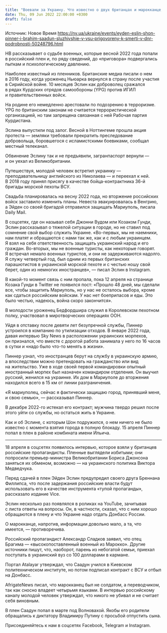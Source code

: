 ```yaml
---
title: "Воевали за Украину. Что известно о двух британцах и марокканце, которых «суд ДНР» приговорил к смертной казни"
date: Thu, 09 Jun 2022 22:00:00 +0300
draft: false
---
```

Источник: Новое Время https://nv.ua/ukraine/events/eyden-eslin-shon-pinner-i-brahim-saadun-sluzhivshie-v-vsu-prigovoreny-k-smerti-v-dnr-podrobnosti-50248796.html


НВ рассказывает о судьбе военных, которые весной 2022 года попали в российский плен и, по ряду сведений, до «приговора» подвергались пыткам и психологическому давлению.

Наиболее известный из пленников. Британские медиа писали о нем в 2016 году, когда уроженец Ньюарка вернулся в страну после участия в Сирийской войне. 10 месяцев Эслин как доброволец сражался в рядах Курдских отрядов самообороны (YPG) против ИГИЛ и правительственных войск.

На родине его немедленно арестовали по подозрению в терроризме. YPG по британским законам не считается террористической организацией, но там запрещена связанная с ней Рабочая партия Курдистана.

Эслина выпустили под залог. Весной в Ноттингеме прошла акция протеста — земляки требовали прекратить преследование добровольца, боровшегося с исламистскими боевиками, сообщал местный телеканал.

Обвинение Эслину так и не предъявили, загранпаспорт вернули — и он уехал из Великобритании.

Путешествуя, молодой человек встретил украинку — преподавательницу английского из Николаева — и переехал к ней. В 2018 году принял присягу в качестве бойца-контрактника 36-й бригады морской пехоты ВСУ.

Свадьба планировалась на весну 2022 года, но вторжение российских войск заставило изменить планы. Невеста эвакуировалась в Венгрию, а Эйден со своей бригадой отправился защищать Мариуполь, писала Daily Mail.

В соцсетях, где он называл себя Джонни Вудом или Козаком Гунди, Эслин рассказывал о тяжелой ситуации в городе, но не ставил под сомнение свой выбор служить Украине. «Во-первых, мы не наемники, нам платят и обращаются с нами так же, как и с любым украинцем. Я взял на себя ответственность защищать украинский народ и его граждан. Во-вторых, мы не военные туристы, как некоторые говорят. Я встречал немало военных туристов, и они не задерживаются надолго. Я служу четвертый год, был одним из первых британских парашютистов в украинской морской пехоте и с честью ношу свой берет, один из немногих иностранцев», — писал Эслин в Instagram.

В какой-то момент связь с ним пропала, пока 12 апреля на странице Козака Гунди в Twitter не появился пост: «Прошло 48 дней, мы сделали все, чтобы защитить Мариуполь, но у нас не осталось выбора, кроме как сдаться российским войскам. У нас нет боеприпасов и еды. Это было честью, надеюсь, война скоро закончится».

В молодости уроженец Бедфордшира служил в Королевском пехотном полку, участвовал в миротворческих операциях ООН.

Уйдя в отставку после девяти лет безупречной службы, Пиннер устроился в компанию по утилизации отходов. В январе 2022 года, давая интервью Sky News в расположении украинских морпехов, он признался, что вместе с дорогой работа занимала у него по 16 часов в сутки и «надо было что-то менять в жизни».

Пиннер узнал, что иностранцев берут на службу в украинскую армию, а впоследствии можно претендовать на гражданство или вид на жительство. Уже в ходе своей первой командировки опытный иностранный морпех был назначен командиром отделения. Он выучил русский, женился на украинке. Их дом в Мариуполе до вторжения находился всего в 15 км от линии разграничения.

«Я мариуполец, сейчас я фактически защищаю город, принявший меня, и свою семью», — рассказывал Пиннер.

В декабре 2022-го истекал его контракт; мужчина твердо решил после этого уйти со службы, но остаться жить в Украине.

Как и об Эслине, с которым Шон подружился, о нем ничего не было известно с момента взятия города в полную блокаду. 15 апреля Пиннер попал в плен в районе комбината имени Ильича.

***

18 апреля в соцсетях появилось интервью, которое взяли у британцев российские пропагандисты. Пленные выглядели избитыми; они попросили премьер-министра Великобритании Бориса Джонсона заняться их обменом, возможно — на украинского политика Виктора Медведчука.

Перед сдачей в плен Эйден Эслин предупредил своего друга Бреннана Филлипса, что после задержания российские власти будут использовать его в качестве инструмента «тупой пропаганды», рассказало издание Vice.

Эслин несколько раз появлялся в роликах на YouTube, зачитывая с листа ответы на вопросы. Он, в частности, сказал, что с ним хорошо обращаются в плену и что Украине надо отдать Донбасс России.

О марокканце, напротив, информации довольно мало, а та, что имеется, — противоречива.

Российский пропагандист Александр Сладков заявил, что отец Брагима — «высокопоставленный военный из Марокко». Другие источники пишут, что, наоборот, парень из небогатой семьи, приехал поступать в украинский вуз со 100 долларами в кармане.

Портал Atalayar утверждал, что Саадун учился в Киевском политехническом институте, но потом подписал контракт с ВСУ и отбыл на Донбасс.

AfrigateNews писал, что марокканец был не солдатом, а переводчиком, так как сносно владеет четырьмя языками. В интервью российскому каналу молодой человек утверждал, что никого не убивал и не считает себя виновным.

В плен Саадун попал в марте под Волновахой. Якобы его родители обращались к диктатору Владимиру Путину с просьбой отпустить сына.

Присоединяйтесь к нам в соцсетях Facebook, Telegram и Instagram.
